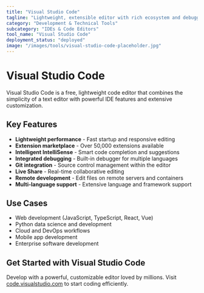 ```yaml
---
title: "Visual Studio Code"
tagline: "Lightweight, extensible editor with rich ecosystem and debugging support"
category: "Development & Technical Tools"
subcategory: "IDEs & Code Editors"
tool_name: "Visual Studio Code"
deployment_status: "deployed"
image: "/images/tools/visual-studio-code-placeholder.jpg"
---
```


# Visual Studio Code

Visual Studio Code is a free, lightweight code editor that combines the simplicity of a text editor with powerful IDE features and extensive customization.

## Key Features

- **Lightweight performance** - Fast startup and responsive editing
- **Extension marketplace** - Over 50,000 extensions available
- **Intelligent IntelliSense** - Smart code completion and suggestions
- **Integrated debugging** - Built-in debugger for multiple languages
- **Git integration** - Source control management within the editor
- **Live Share** - Real-time collaborative editing
- **Remote development** - Edit files on remote servers and containers
- **Multi-language support** - Extensive language and framework support

## Use Cases

- Web development (JavaScript, TypeScript, React, Vue)
- Python data science and development
- Cloud and DevOps workflows
- Mobile app development
- Enterprise software development

## Get Started with Visual Studio Code

Develop with a powerful, customizable editor loved by millions. Visit [code.visualstudio.com](https://code.visualstudio.com) to start coding efficiently.